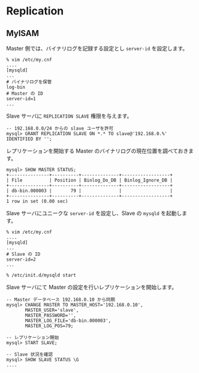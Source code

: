 # Replication

## MyISAM

Master 側では、バイナリログを記録する設定とし `server-id` を設定します。

    % vim /etc/my.cnf
    ....
    [mysqld]
    ...
    # バイナリログを保管
    log-bin
    # Master の ID
    server-id=1
    ...

Slave サーバに `REPLICATION SLAVE` 権限を与えます。

    -- 192.168.0.0/24 からの slave ユーザを許可
    mysql> GRANT REPLICATION SLAVE ON *.* TO slave@'192.168.0.%' IDENTIFIED BY '';

レプリケーションを開始する Master のバイナリログの現在位置を調べておきます。

    mysql> SHOW MASTER STATUS;
    +---------------+----------+--------------+------------------+
    | File          | Position | Binlog_Do_DB | Binlog_Ignore_DB |
    +---------------+----------+--------------+------------------+
    | db-bin.000003 |       79 |              |                  |
    +---------------+----------+--------------+------------------+
    1 row in set (0.00 sec)

Slave サーバにユニークな `server-id` を設定し、Slave の `mysqld` を起動します。

    % vim /etc/my.cnf
    ....
    [mysqld]
    ...
    # Slave の ID
    server-id=2
    ...

    % /etc/init.d/mysqld start

Slave サーバにて Master の設定を行いレプリケーションを開始します。

    -- Master データベース 192.168.0.10 から同期
    mysql> CHANGE MASTER TO MASTER_HOST='192.168.0.10',
           MASTER_USER='slave',
           MASTER_PASSWORD='',
           MASTER_LOG_FILE='db-bin.000003',
           MASTER_LOG_POS=79;

    -- レプリケーション開始
    mysql> START SLAVE;

    -- Slave 状況を確認
    mysql> SHOW SLAVE STATUS \G
    ....
